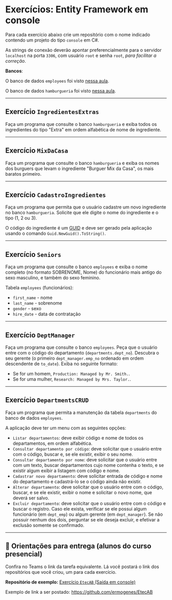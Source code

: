 # Exercícios: Entity Framework em console

Para cada exercício abaixo crie um repositório com o nome indicado contendo um projeto do tipo `console` em C#.

As strings de conexão deverão apontar preferencialmente para o servidor `localhost` na porta `3306`, com usuário `root` e senha `root`, _para facilitar a correção_.

**Bancos**:

O banco de dados `employees` foi visto [nessa aula](https://github.com/ermogenes/aulas-programacao-web/blob/master/content/orm-ef-mysql.md).

O banco de dados `hamburgueria` foi visto [nessa aula](https://github.com/ermogenes/aulas-programacao-web/blob/master/content/relacionamentos.md).

---
## Exercício `IngredientesExtras`

Faça um programa que consulte o banco `hamburgueria` e exiba todos os ingredientes do tipo "Extra" em ordem alfabética de nome de ingrediente.

---
## Exercício `MixDaCasa`

Faça um programa que consulte o banco `hamburgueria` e exiba os nomes dos burguers que levam o ingrediente "Burguer Mix da Casa", os mais baratos primeiro.

---
## Exercício `CadastroIngredientes`

Faça um programa que permita que o usuário cadastre um novo ingrediente no banco `hamburgueria`. Solicite que ele digite o nome do ingrediente e o tipo (1, 2 ou 3).

O código do ingrediente é um [GUID](https://pt.wikipedia.org/wiki/Identificador_%C3%BAnico_universal) e deve ser gerado pela aplicação usando o comando `Guid.NewGuid().ToString()`.

---
## Exercício `Seniors`

Faça um programa que consulte o banco `employees` e exiba o nome completo (no formato SOBRENOME, Nome) do funcionário mais antigo do sexo masculino, e também do sexo feminino.

Tabela `employees` (funcionários):
- `first_name` - nome
- `last_name` - sobrenome
- `gender` - sexo
- `hire_date` - data de contratação

---
## Exercício `DeptManager`

Faça um programa que consulte o banco `employees`. Peça que o usuário entre com o código do departamento (`departments.dept_no`). Descubra o seu gerente (o primeiro `dept_manager.emp_no` ordenado em ordem descendente de `to_date`). Exiba no seguinte formato:

- Se for um homem, `Production: Managed by Mr. Smith.`.
- Se for uma mulher, `Research: Managed by Mrs. Taylor.`.

---
## Exercício `DepartmentsCRUD`

Faça um programa que permita a manutenção da tabela `departments` do banco de dados `employees`.

A aplicação deve ter um menu com as seguintes opções:

- `Listar departamentos`: deve exibir código e nome de todos os departamentos, em ordem alfabética.
- `Consultar departamento por código`: deve solicitar que o usuário entre com o código, buscar e, se ele existir, exibir o seu nome.
- `Consultar departamento por nome`: deve solicitar que o usuário entre com um texto, buscar departamentos cujo nome contenha o texto, e se existir algum exibir a listagem com código e nome.
- `Cadastrar novo departamento`: deve solicitar entrada de código e nome do departamento e cadastrá-lo se o código ainda não existir.
- `Alterar departamento`: deve solicitar que o usuário entre com o código, buscar, e se ele existir, exibir o nome e solicitar o novo nome, que deverá ser salvo.
- `Excluir departamento`: deve solicitar que o usuário entre com o código e buscar o registro. Caso ele exista, verificar se ele possui algum funcionário (em `dept_emp`) ou algum gerente (em `dept_manager`). Se não possuir nenhum dos dois, perguntar se ele deseja excluir, e efetivar a exclusão somente se confirmado.

---

## 🏁 Orientações para entrega (alunos do curso presencial)

Confira no Teams o link da tarefa equivalente. Lá você postará o link dos repositórios que você criou, um para cada exercício.

**Repositório de exemplo:**
[Exercício `EtecAB` (Saída em console)](https://github.com/ermogenes/EtecAB)

Exemplo de link a ser postado: https://github.com/ermogenes/EtecAB